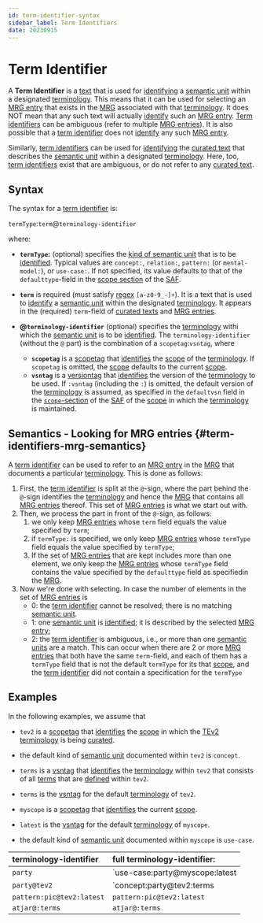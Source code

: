 ```yaml
---
id: term-identifier-syntax
sidebar_label: Term Identifiers
date: 20230915
---
```

# Term Identifier

A **Term Identifier** is a [text](identifier@) that is used for [identifying](@) a [semantic unit](@) within a designated [terminology](@). This means that it can be used for selecting an [MRG entry](@) that exists in the [MRG](@) associated with that [terminology](@). It does NOT mean that any such text will actually [identify](@) such an [MRG entry](@). [Term identifiers](@) can be ambiguous (refer to multiple [MRG entries](@)). It is also possible that a [term identifier](@) does not [identify](@) any such [MRG entry](@). 

Similarly, [term identifiers](@) can be used for [identifying](@) the [curated text](@) that describes the [semantic unit](@) within a designated [terminology](@). Here, too, [term identifiers](@) exist that are ambiguous, or do not refer to any [curated text](@).

## Syntax

The syntax for a [term identifier](@) is: 

`termType`:`term`@`terminology-identifier`

where:

- **`termType`:** (optional) specifies the [kind of semantic unit](term-type@) that is to be [identified](@). Typical values are `concept:`, `relation:`, `pattern:` (or `mental-model:`), or `use-case:`. If not specified, its value defaults to that of the `defaulttype`-field in the [scope section](/docs/40-specs/files/saf#scope-section) of the [SAF](@).

- **`term`** is required (must satisfy [regex](@) `[a-z0-9_-]+`). It is a text that is used to [identify](@) a [semantic unit](@) within the designated [terminology](@). It appears in the (required) `term`-field of [curated texts](@) and [MRG entries](@).

- **@`terminology-identifier`** (optional) specifies the [terminology](@) withi which the [semantic unit](@) is to be [identified](@). The `terminology-identifier` (without the `@` part) is the combination of a `scopetag`:`vsntag`, where

  - **`scopetag`** is a [scopetag](@) that [identifies](@) the [scope](@) of the [terminology](@). If `scopetag` is omitted, the [scope](@) defaults to the current [scope](@).
  - **`vsntag`** is a [versiontag](@) that [identifies](@) the  version of the [terminology](@) to be used. If `:vsntag` (including the `:`) is omitted, the default version of the [terminology](@) is assumed, as specified in the `defaultvsn` field in the [`scope`-section](/docs/40-specs/files/saf#scope-section) of the [SAF](@) of the [scope](@) in which the [terminology](@) is maintained.

## Semantics - Looking for MRG entries {#term-identifiers-mrg-semantics}

A [term identifier](@) can be used to refer to an [MRG entry](@) in the [MRG](@) that documents a particular [terminology](@). This is done as follows:

1. First, the [term identifier](@) is split at the `@`-sign, where the part behind the `@`-sign identifies the [terminology](@) and hence the [MRG](@) that contains all [MRG entries](@) thereof. This set of [MRG entries](@) is what we start out with.
2. Then, we process the part in front of the `@`-sign, as follows:
    1. we only keep [MRG entries](@) whose `term` field equals the value specified by `term`;
    2. if `termType:` is specified, we only keep [MRG entries](@) whose `termType` field equals the value specified by `termType`;
    3. If the set of [MRG entries](@) that are kept includes more than one element, we only keep the [MRG entries](@) whose `termType` field contains the value specified by the `defaulttype` field as specifiedin the [MRG](@).
3. Now we're done with selecting. In case the number of elements in the set of [MRG entries](@) is
    - 0: the [term identifier](@) cannot be resolved; there is no matching [semantic unit](@).
    - 1: one [semantic unit](@) is [identified](@); it is described by the selected [MRG entry](@);
    - 2: the [term identifier](@) is ambiguous, i.e., or more than one [semantic units](@) are a match. This can occur when there are 2 or more [MRG entries](@) that both have the same `term`-field, and each of them has a `termType` field that is not the default `termType` for its that [scope](@), and the [term identifier](@) did not contain a specification for the `termType`

## Examples

In the following examples, we assume that 

- `tev2` is a [scopetag](@) that [identifies](@) the [scope](@) in which the [TEv2](@) [terminology](@) is being [curated](@).
- the default kind of [semantic unit](@) documented within `tev2` is `concept`.
- `terms` is a [vsntag](@) that [identifies](@) the [terminology](@) within `tev2` that consists of all [terms](@) that are [defined](@) within `tev2`.
- `terms` is the [vsntag](@) for the default [terminology](@) of `tev2`.

- `myscope` is a [scopetag](@) that [identifies](@) the current [scope](@).
- `latest` is the [vsntag](@) for the default [terminology](@) of `myscope`.
- the default kind of [semantic unit](@) documented within `myscope` is `use-case`.

| terminology-identifier    | full terminology-identifier: |
| :------------------------ | :--------------------------- |
| `party`                   | `use-case:party@myscope:latest | the [use-case](@) `party`, as defined in the default [terminology](@) of the [current scope](@) (i.e., `myscope`). |
| `party@tev2`              | `concept:party@tev2:terms      | the [concept](@) `party`, as defined in the default [terminology](@) of the scope `tev2`. |
| `pattern:pic@tev2:latest` | `pattern:pic@tev2:latest`      | the [pattern](@) ([mental model](@)) `pic`, as defined in the `latest` version of the `tev2` [terminology](@). |
| `atjar@:terms`            | `atjar@:terms`                 | the [use-case](@) `atjar`, as defined in the [terminology](@) with [versiontag](@) `terms` within `myscope`. |

